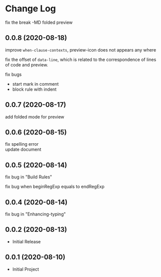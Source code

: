 # Change Log


fix the break -MD folded preview

## 0.0.8 (2020-08-18)

improve `when-clause-contexts`, preview-icon does not appears any where  

fix the offset of `data-line`, which is related to the correspondence of lines of code and preview.  

fix bugs
+ start mark in comment  
+ block rule with indent  

## 0.0.7 (2020-08-17)

add folded mode for preview

## 0.0.6 (2020-08-15)

fix spelling error  
update document  

## 0.0.5 (2020-08-14)

fix bug in "Build Rules"

fix bug when beginRegExp equals to endRegExp

## 0.0.4 (2020-08-14)

fix bug in "Enhancing-typing"

## 0.0.2 (2020-08-13)
+ Initial Release

## 0.0.1 (2020-08-10)
+ Initial Project